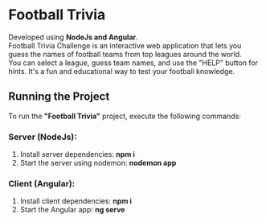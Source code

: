 # Football Trivia
Developed using **NodeJs and Angular**.\
Football Trivia Challenge is an interactive web application that lets you guess the names of football teams from top leagues around the world.\
You can select a league, guess team names, and use the "HELP" button for hints. It's a fun and educational way to test your football knowledge.

## Running the Project

To run the **"Football Trivia"** project, execute the following commands:

### Server (NodeJs):

1. Install server dependencies: **npm i**
2. Start the server using nodemon: **nodemon app**

### Client (Angular):

1. Install client dependencies: **npm i**
2. Start the Angular app: **ng serve**
